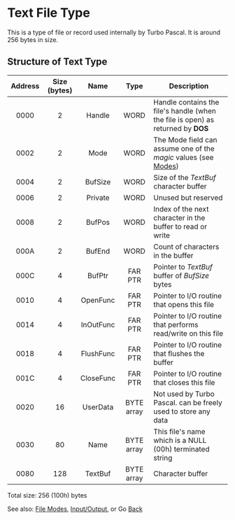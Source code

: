 # Text File Type

This is a type of file or record used internally by Turbo Pascal. It is around 256 bytes in size.

## Structure of Text Type

|Address|Size (bytes) |Name     |Type      |Description                                                                     |
| :---: | :---------: | :-----: | :------: |--------------------------------------------------------------------------------|
|0000   |2            |Handle   |WORD      |Handle contains the file's handle (when the file is open) as returned by **DOS**|
|0002   |2            |Mode     |WORD      |The Mode field can assume one of the *magic* values (see [Modes](FILE-MODES.md))|
|0004   |2            |BufSize  |WORD      |Size of the *TextBuf* character buffer                                          |
|0006   |2            |Private  |WORD      |Unused but reserved                                                             |
|0008   |2            |BufPos   |WORD      |Index of the next character in the buffer to read or write                      |
|000A   |2            |BufEnd   |WORD      |Count of characters in the buffer                                               |
|000C   |4            |BufPtr   |FAR PTR   |Pointer to *TextBuf* buffer of *BufSize* bytes                                  |
|0010   |4            |OpenFunc |FAR PTR   |Pointer to I/O routine that opens this file                                     |
|0014   |4            |InOutFunc|FAR PTR   |Pointer to I/O routine that performs read/write on this file                    |
|0018   |4            |FlushFunc|FAR PTR   |Pointer to I/O routine that flushes the buffer                                  |
|001C   |4            |CloseFunc|FAR PTR   |Pointer to I/O routine that closes this file                                    |
|0020   |16           |UserData |BYTE array|Not used by Turbo Pascal. can be freely used to store any data                  |
|0030   |80           |Name     |BYTE array|This file's name which is a NULL (00h) terminated string                        |
|0080   |128          |TextBuf  |BYTE array|Character buffer                                                                |

Total size: 256 (100h) bytes

See also: [File Modes](FILE-MODES.md), [Input/Output](DATA.md), or Go [Back](../README.md)